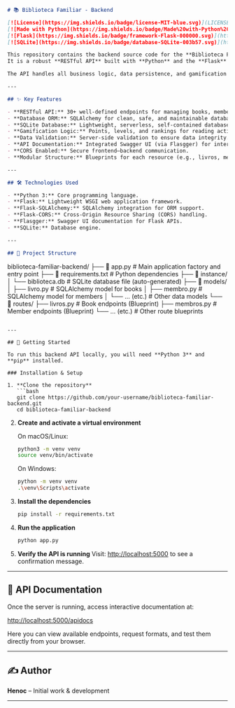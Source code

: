 ```markdown
# 📚 Biblioteca Familiar - Backend

[![License](https://img.shields.io/badge/license-MIT-blue.svg)](LICENSE)
[![Made with Python](https://img.shields.io/badge/Made%20with-Python%203-blue.svg)](https://www.python.org/)
[![Flask](https://img.shields.io/badge/framework-Flask-000000.svg)](https://flask.palletsprojects.com/)
[![SQLite](https://img.shields.io/badge/database-SQLite-003b57.svg)](https://www.sqlite.org/)

This repository contains the backend source code for the **Biblioteca Familiar** (Family Library) project.  
It is a robust **RESTful API** built with **Python** and the **Flask** microframework, designed to serve data to the [biblioteca-familiar-frontend](../biblioteca-familiar-frontend/) application.

The API handles all business logic, data persistence, and gamification rules for the family library system.

---

## ✨ Key Features

- **RESTful API:** 30+ well-defined endpoints for managing books, members, loans, wishlists, and reviews.  
- **Database ORM:** SQLAlchemy for clean, safe, and maintainable database interactions.  
- **SQLite Database:** Lightweight, serverless, self-contained database engine.  
- **Gamification Logic:** Points, levels, and rankings for reading activities.  
- **Data Validation:** Server-side validation to ensure data integrity.  
- **API Documentation:** Integrated Swagger UI (via Flasgger) for interactive exploration.  
- **CORS Enabled:** Secure frontend–backend communication.  
- **Modular Structure:** Blueprints for each resource (e.g., livros, membros), following Flask best practices.  

---

## 🛠️ Technologies Used

- **Python 3:** Core programming language.  
- **Flask:** Lightweight WSGI web application framework.  
- **Flask-SQLAlchemy:** SQLAlchemy integration for ORM support.  
- **Flask-CORS:** Cross-Origin Resource Sharing (CORS) handling.  
- **Flasgger:** Swagger UI documentation for Flask APIs.  
- **SQLite:** Database engine.  

---

## 📂 Project Structure

```

biblioteca-familiar-backend/
├── 📄 app.py              # Main application factory and entry point
├── 📄 requirements.txt    # Python dependencies
├── 📁 instance/
│   └── biblioteca.db      # SQLite database file (auto-generated)
├── 📁 models/
│   ├── livro.py           # SQLAlchemy model for books
│   ├── membro.py          # SQLAlchemy model for members
│   └── ... (etc.)         # Other data models
└── 📁 routes/
├── livros.py          # Book endpoints (Blueprint)
├── membros.py         # Member endpoints (Blueprint)
└── ... (etc.)         # Other route blueprints

````

---

## 🚀 Getting Started

To run this backend API locally, you will need **Python 3** and **pip** installed.

### Installation & Setup

1. **Clone the repository**
   ```bash
   git clone https://github.com/your-username/biblioteca-familiar-backend.git
   cd biblioteca-familiar-backend
````

2. **Create and activate a virtual environment**

   On macOS/Linux:

   ```bash
   python3 -m venv venv
   source venv/bin/activate
   ```

   On Windows:

   ```bash
   python -m venv venv
   .\venv\Scripts\activate
   ```

3. **Install the dependencies**

   ```bash
   pip install -r requirements.txt
   ```

4. **Run the application**

   ```bash
   python app.py
   ```

5. **Verify the API is running**
   Visit: [http://localhost:5000](http://localhost:5000) to see a confirmation message.

---

## 📖 API Documentation

Once the server is running, access interactive documentation at:

[http://localhost:5000/apidocs](http://localhost:5000/apidocs)

Here you can view available endpoints, request formats, and test them directly from your browser.

---

## ✍️ Author

**Henoc** – Initial work & development

---

```
```

